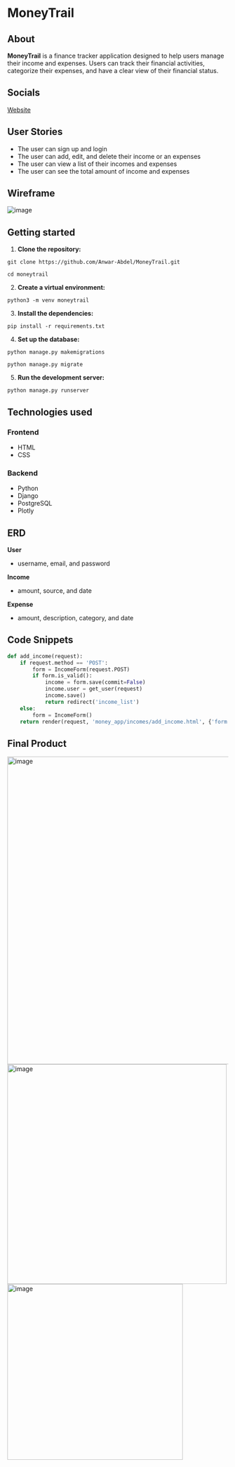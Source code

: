 # MoneyTrail

## About

**MoneyTrail** is a finance tracker application designed to help users manage their income and expenses. Users can track their financial activities, categorize their expenses, and have a clear view of their financial status.

## Socials
[Website](https://github.com/Anwar-Abdel/MoneyTrail)

## User Stories

- The user can sign up and login
- The user can add, edit, and delete their income or an expenses
- The user can view a list of their incomes and expenses
- The user can see the total amount of income and expenses


## Wireframe

![image](https://github.com/user-attachments/assets/e98116cf-71c9-406d-9e91-2584f74d2e3e)


## Getting started

1. **Clone the repository:**
   
`git clone https://github.com/Anwar-Abdel/MoneyTrail.git`

 `cd moneytrail`


2. **Create a virtual environment:**
   
`python3 -m venv moneytrail`

3. **Install the dependencies:**
   
`pip install -r requirements.txt`


4. **Set up the database:**
   
`python manage.py makemigrations`

`python manage.py migrate`


5. **Run the development server:**
   
`python manage.py runserver`


## Technologies used

### Frontend
- HTML
- CSS

### Backend
- Python
- Django
- PostgreSQL
- Plotly

## ERD

**User**
- username, email, and password

**Income**
- amount, source, and date

**Expense**
- amount, description, category, and date

## Code Snippets

```python @login_required
def add_income(request):
    if request.method == 'POST':
        form = IncomeForm(request.POST)
        if form.is_valid():
            income = form.save(commit=False)
            income.user = get_user(request)
            income.save()
            return redirect('income_list')
    else:
        form = IncomeForm()
    return render(request, 'money_app/incomes/add_income.html', {'form': form})

```

## Final Product


<img src="https://github.com/user-attachments/assets/485ad219-1d95-4105-a003-5f0f9ad9bbb6" alt="image" width="700"/>
<img src="https://github.com/user-attachments/assets/a9ae3c29-3f9b-40ae-ba04-8af02aba289a" alt="image" width="500"/>
<img src="https://github.com/user-attachments/assets/5be3aead-ed59-4f0a-98c1-eaf0ba2237ba" alt="image" width="400"/>



